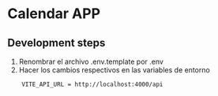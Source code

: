 # Calendar APP


## Development steps
1. Renombrar el archivo .env.template por .env
2. Hacer los cambios respectivos en las variables de entorno



```
    VITE_API_URL = http://localhost:4000/api

```
